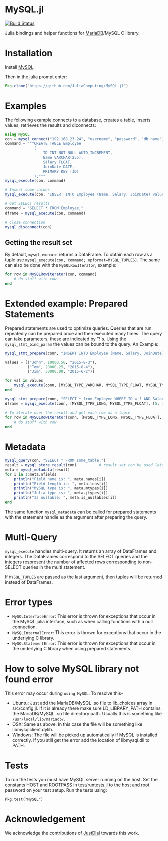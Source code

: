 MySQL.jl
======

[![Build Status](https://travis-ci.org/JuliaDB/MySQL.jl.svg?branch=master)](https://travis-ci.org/JuliaDB/MySQL.jl)

Julia bindings and helper functions for [MariaDB](https://mariadb.org/)/MySQL C library.

# Installation

Install [MySQL](http://dev.mysql.com/doc/refman/5.7/en/installing.html).

Then in the julia prompt enter:
```julia
Pkg.clone("https://github.com/JuliaComputing/MySQL.jl")
```

# Examples

The following example connects to a database, creates a table, inserts values,
 retrieves the results and diconnects:

```julia
using MySQL
con = mysql_connect("192.168.23.24", "username", "password", "db_name")
command = """CREATE TABLE Employee
             (
                 ID INT NOT NULL AUTO_INCREMENT,
                 Name VARCHAR(255),
                 Salary FLOAT,
                 JoinDate DATE,
                 PRIMARY KEY (ID)
             );"""
mysql_execute(con, command)

# Insert some values
mysql_execute(con, "INSERT INTO Employee (Name, Salary, JoinDate) values ("John", 25000.00, '2015-12-12'), ("Sam", 35000.00, '2012-18-17), ("Tom", 50000.00, '2013-12-14');")

# Get SELECT results
command = "SELECT * FROM Employee;"
dframe = mysql_execute(con, command)

# Close connection
mysql_disconnect(con)
```

## Getting the result set

By default, `mysql_execute` returns a DataFrame.  To obtain each row as a tuple use `mysql_execute(con, command; opformat=MYSQL_TUPLES)`.  The same can also be done with the `MySQLRowIterator`, example:

```julia
for row in MySQLRowIterator(con, command)
    # do stuff with row
end
```

# Extended example: Prepared Statements

Prepared statements are used to optimize queries.  Queries that are run repeatedly can be
 prepared once and then executed many times.  The query can take parameters, these are
 indicated by '?'s. Using the `mysql_stmt_bind_param` the values can be bound to the query.
 An Example:

```julia
mysql_stmt_prepare(conn, "INSERT INTO Employee (Name, Salary, JoinDate) values (?, ?, ?);")

values = [("John", 10000.50, "2015-8-3"),
          ("Tom", 20000.25, "2015-8-4"),
          ("Jim", 30000.00, "2015-6-2")]

for val in values
    mysql_execute(conn, [MYSQL_TYPE_VARCHAR, MYSQL_TYPE_FLOAT, MYSQL_TYPE_DATE], val)
end

mysql_stmt_prepare(conn, "SELECT * from Employee WHERE ID = ? AND Salary > ?")
dframe = mysql_execute(conn, [MYSQL_TYPE_LONG, MYSQL_TYPE_FLOAT], [5, 35000.00])

# To iterate over the result and get each row as a tuple
for row in MySQLRowIterator(conn, [MYSQL_TYPE_LONG, MYSQL_TYPE_FLOAT], [5, 35000.00])
    # do stuff with row
end
```

# Metadata

```julia
mysql_query(con, "SELECT * FROM some_table;")
result = mysql_store_result(con)          # result set can be used later to retrieve values.
meta = mysql_metadata(result)
for i in 1:meta.nfields
    println("Field name is: ", meta.names[i])
    println("Field length is: ", meta.lens[i])
    println("MySQL type is: ", meta.mtypes[i])
    println("Julia type is: ", meta.jtypes[i])
    println("Is nullable: ", meta.is_nullables[i])
end
```

The same function `mysql_metadata` can be called for prepared statements with the statement
 handle as the argument after preparing the query.

# Multi-Query

`mysql_execute` handles multi-query.  It returns an array of DataFrames and integers.
 The DataFrames correspond to the SELECT queries and the integers respresent the number of
 affected rows corresponding to non-SELECT queries in the multi statement.

If `MYSQL_TUPLES` are passed as the last argument, then tuples will be returned instead
 of DataFrames.

# Error types

* `MySQLInterfaceError`: This error is thrown for exceptions that occur in the MySQL julia interface, such as when calling functions with a null connection.
* `MySQLInternalError`: This error is thrown for exceptions that occur in the underlying C library.
* `MySQLStatementError`: This error is thrown for exceptions that occur in the underlying C library when using prepared statements.

# How to solve MySQL library not found error

This error may occur during `using MySQL`. To resolve this-
* Ubuntu: Just add the MariaDB/MySQL .so file to lib_choices array in src/config.jl. If it is already there
make sure LD_LIBRARY_PATH contains the MariaDB/MySQL .so file directory path. Usually this is something like
`/usr/local/lib/mariadb/`.
* OSX: Same as above. In this case the file will be something like libmysqlclient.dylib.
* Windows: The file will be picked up automatically if MySQL is installed correctly.  If you still get the error add the location of libmysql.dll to PATH.

# Tests

To run the tests you must have MySQL server running on the host. Set the constants HOST and ROOTPASS 
in test/runtests.jl to the host and root password on your test setup. Run the tests using:
```
Pkg.test("MySQL")
```

# Acknowledgement

We acknowledge the contributions of [JustDial](http://www.justdial.com) towards this work.
